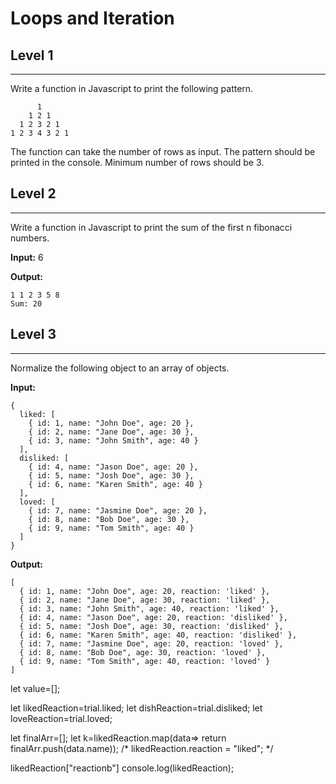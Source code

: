# Loops and Iteration

## Level 1

---

Write a function in Javascript to print the following pattern.

```
      1
    1 2 1
  1 2 3 2 1
1 2 3 4 3 2 1
```

The function can take the number of rows as input. The pattern should be printed in the console. Minimum number of rows should be 3.

## Level 2

---

Write a function in Javascript to print the sum of the first n fibonacci numbers.

**Input:** 6

**Output:**

```
1 1 2 3 5 8
Sum: 20
```

## Level 3

---

Normalize the following object to an array of objects.

**Input:**

```
{
  liked: [
    { id: 1, name: "John Doe", age: 20 },
    { id: 2, name: "Jane Doe", age: 30 },
    { id: 3, name: "John Smith", age: 40 }
  ],
  disliked: [
    { id: 4, name: "Jason Doe", age: 20 },
    { id: 5, name: "Josh Doe", age: 30 },
    { id: 6, name: "Karen Smith", age: 40 }
  ],
  loved: [
    { id: 7, name: "Jasmine Doe", age: 20 },
    { id: 8, name: "Bob Doe", age: 30 },
    { id: 9, name: "Tom Smith", age: 40 }
  ]
}
```

**Output:**

```
[
  { id: 1, name: "John Doe", age: 20, reaction: 'liked' },
  { id: 2, name: "Jane Doe", age: 30, reaction: 'liked' },
  { id: 3, name: "John Smith", age: 40, reaction: 'liked' },
  { id: 4, name: "Jason Doe", age: 20, reaction: 'disliked' },
  { id: 5, name: "Josh Doe", age: 30, reaction: 'disliked' },
  { id: 6, name: "Karen Smith", age: 40, reaction: 'disliked' },
  { id: 7, name: "Jasmine Doe", age: 20, reaction: 'loved' },
  { id: 8, name: "Bob Doe", age: 30, reaction: 'loved' },
  { id: 9, name: "Tom Smith", age: 40, reaction: 'loved' }
]
```

let value=[];

let likedReaction=trial.liked;
let dishReaction=trial.disliked;
let loveReaction=trial.loved;

let finalArr=[];
let k=likedReaction.map(data=> return  finalArr.push(data.name)); 
/* likedReaction.reaction = "liked"; */

likedReaction["reactionb"]
console.log(likedReaction);